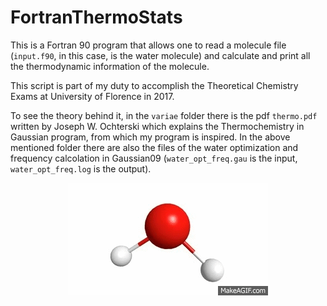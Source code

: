 # FortranThermoStats
This is a Fortran 90 program that allows one to read a molecule file (```input.f90```, in this case, is the water molecule) and calculate and print all the thermodynamic information of the molecule.

This script is part of my duty to accomplish the Theoretical Chemistry Exams at University of Florence in 2017.

To see the theory behind it, in the ```variae``` folder there is the pdf ```thermo.pdf``` written by Joseph W. Ochterski which explains the Thermochemistry in Gaussian program, from which my program is inspired. In the above mentioned folder there are also the files of the water optimization and frequency calcolation in Gaussian09 (```water_opt_freq.gau``` is the input, ```water_opt_freq.log``` is the output).

<p align="center">
 <img src="variae/H2O_Vibration.gif" alt="Water Vibrations">
</p>